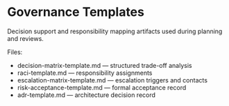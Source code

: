 # Governance Templates

Decision support and responsibility mapping artifacts used during planning and reviews.

Files:
- decision-matrix-template.md — structured trade-off analysis
- raci-template.md — responsibility assignments
- escalation-matrix-template.md — escalation triggers and contacts
- risk-acceptance-template.md — formal acceptance record
- adr-template.md — architecture decision record
